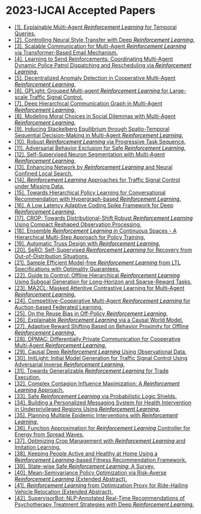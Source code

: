 # 2023-IJCAI Accepted Papers

 - [[1]. Explainable Multi-Agent <font color='black'>*Reinforcement Learning*</font> for Temporal Queries.](https://doi.org/10.24963/ijcai.2023/7)
 - [[2]. Controlling Neural Style Transfer with Deep <font color='black'>*Reinforcement Learning*</font>.](https://doi.org/10.24963/ijcai.2023/12)
 - [[3]. Scalable Communication for Multi-Agent <font color='black'>*Reinforcement Learning*</font> via Transformer-Based Email Mechanism.](https://doi.org/10.24963/ijcai.2023/15)
 - [[4]. Learning to Send Reinforcements: Coordinating Multi-Agent Dynamic Police Patrol Dispatching and Rescheduling via <font color='black'>*Reinforcement Learning*</font>.](https://doi.org/10.24963/ijcai.2023/18)
 - [[5]. Decentralized Anomaly Detection in Cooperative Multi-Agent <font color='black'>*Reinforcement Learning*</font>.](https://doi.org/10.24963/ijcai.2023/19)
 - [[6]. GPLight: Grouped Multi-agent <font color='black'>*Reinforcement Learning*</font> for Large-scale Traffic Signal Control.](https://doi.org/10.24963/ijcai.2023/23)
 - [[7]. Deep Hierarchical Communication Graph in Multi-Agent <font color='black'>*Reinforcement Learning*</font>.](https://doi.org/10.24963/ijcai.2023/24)
 - [[8]. Modeling Moral Choices in Social Dilemmas with Multi-Agent <font color='black'>*Reinforcement Learning*</font>.](https://doi.org/10.24963/ijcai.2023/36)
 - [[9]. Inducing Stackelberg Equilibrium through Spatio-Temporal Sequential Decision-Making in Multi-Agent <font color='black'>*Reinforcement Learning*</font>.](https://doi.org/10.24963/ijcai.2023/40)
 - [[10]. Robust <font color='black'>*Reinforcement Learning*</font> via Progressive Task Sequence.](https://doi.org/10.24963/ijcai.2023/51)
 - [[11]. Adversarial Behavior Exclusion for Safe <font color='black'>*Reinforcement Learning*</font>.](https://doi.org/10.24963/ijcai.2023/54)
 - [[12]. Self-Supervised Neuron Segmentation with Multi-Agent <font color='black'>*Reinforcement Learning*</font>.](https://doi.org/10.24963/ijcai.2023/68)
 - [[13]. Enhancing Network by <font color='black'>*Reinforcement Learning*</font> and Neural Confined Local Search.](https://doi.org/10.24963/ijcai.2023/236)
 - [[14]. <font color='black'>*Reinforcement Learning*</font> Approaches for Traffic Signal Control under Missing Data.](https://doi.org/10.24963/ijcai.2023/251)
 - [[15]. Towards Hierarchical Policy Learning for Conversational Recommendation with Hypergraph-based <font color='black'>*Reinforcement Learning*</font>.](https://doi.org/10.24963/ijcai.2023/273)
 - [[16]. A Low Latency Adaptive Coding Spike Framework for Deep <font color='black'>*Reinforcement Learning*</font>.](https://doi.org/10.24963/ijcai.2023/340)
 - [[17]. CROP: Towards Distributional-Shift Robust <font color='black'>*Reinforcement Learning*</font> Using Compact Reshaped Observation Processing.](https://doi.org/10.24963/ijcai.2023/380)
 - [[18]. Ensemble <font color='black'>*Reinforcement Learning*</font> in Continuous Spaces - A Hierarchical Multi-Step Approach for Policy Training.](https://doi.org/10.24963/ijcai.2023/391)
 - [[19]. Automatic Truss Design with <font color='black'>*Reinforcement Learning*</font>.](https://doi.org/10.24963/ijcai.2023/407)
 - [[20]. SeRO: Self-Supervised <font color='black'>*Reinforcement Learning*</font> for Recovery from Out-of-Distribution Situations.](https://doi.org/10.24963/ijcai.2023/432)
 - [[21]. Sample Efficient Model-free <font color='black'>*Reinforcement Learning*</font> from LTL Specifications with Optimality Guarantees.](https://doi.org/10.24963/ijcai.2023/465)
 - [[22]. Guide to Control: Offline Hierarchical <font color='black'>*Reinforcement Learning*</font> Using Subgoal Generation for Long-Horizon and Sparse-Reward Tasks.](https://doi.org/10.24963/ijcai.2023/469)
 - [[23]. MA2CL: Masked Attentive Contrastive Learning for Multi-Agent <font color='black'>*Reinforcement Learning*</font>.](https://doi.org/10.24963/ijcai.2023/470)
 - [[24]. Competitive-Cooperative Multi-Agent <font color='black'>*Reinforcement Learning*</font> for Auction-based Federated Learning.](https://doi.org/10.24963/ijcai.2023/474)
 - [[25]. On the Reuse Bias in Off-Policy <font color='black'>*Reinforcement Learning*</font>.](https://doi.org/10.24963/ijcai.2023/502)
 - [[26]. Explainable <font color='black'>*Reinforcement Learning*</font> via a Causal World Model.](https://doi.org/10.24963/ijcai.2023/505)
 - [[27]. Adaptive Reward Shifting Based on Behavior Proximity for Offline <font color='black'>*Reinforcement Learning*</font>.](https://doi.org/10.24963/ijcai.2023/514)
 - [[28]. DPMAC: Differentially Private Communication for Cooperative Multi-Agent <font color='black'>*Reinforcement Learning*</font>.](https://doi.org/10.24963/ijcai.2023/516)
 - [[29]. Causal Deep <font color='black'>*Reinforcement Learning*</font> Using Observational Data.](https://doi.org/10.24963/ijcai.2023/524)
 - [[30]. InitLight: Initial Model Generation for Traffic Signal Control Using Adversarial Inverse <font color='black'>*Reinforcement Learning*</font>.](https://doi.org/10.24963/ijcai.2023/550)
 - [[31]. Towards Generalizable <font color='black'>*Reinforcement Learning*</font> for Trade Execution.](https://doi.org/10.24963/ijcai.2023/553)
 - [[32]. Complex Contagion Influence Maximization: A <font color='black'>*Reinforcement Learning*</font> Approach.](https://doi.org/10.24963/ijcai.2023/614)
 - [[33]. Safe <font color='black'>*Reinforcement Learning*</font> via Probabilistic Logic Shields.](https://doi.org/10.24963/ijcai.2023/637)
 - [[34]. Building a Personalized Messaging System for Health Intervention in Underprivileged Regions Using <font color='black'>*Reinforcement Learning*</font>.](https://doi.org/10.24963/ijcai.2023/668)
 - [[35]. Planning Multiple Epidemic Interventions with <font color='black'>*Reinforcement Learning*</font>.](https://doi.org/10.24963/ijcai.2023/682)
 - [[36]. Function Approximation for <font color='black'>*Reinforcement Learning*</font> Controller for Energy from Spread Waves.](https://doi.org/10.24963/ijcai.2023/688)
 - [[37]. Optimizing Crop Management with <font color='black'>*Reinforcement Learning*</font> and Imitation Learning.](https://doi.org/10.24963/ijcai.2023/691)
 - [[38]. Keeping People Active and Healthy at Home Using a <font color='black'>*Reinforcement Learning*</font>-based Fitness Recommendation Framework.](https://doi.org/10.24963/ijcai.2023/692)
 - [[39]. State-wise Safe <font color='black'>*Reinforcement Learning*</font>: A Survey.](https://doi.org/10.24963/ijcai.2023/763)
 - [[40]. Mean-Semivariance Policy Optimization via Risk-Averse <font color='black'>*Reinforcement Learning*</font> (Extended Abstract).](https://doi.org/10.24963/ijcai.2023/784)
 - [[41]. <font color='black'>*Reinforcement Learning*</font> from Optimization Proxy for Ride-Hailing Vehicle Relocation (Extended Abstract).](https://doi.org/10.24963/ijcai.2023/796)
 - [[42]. SupervisorBot: NLP-Annotated Real-Time Recommendations of Psychotherapy Treatment Strategies with Deep <font color='black'>*Reinforcement Learning*</font>.](https://doi.org/10.24963/ijcai.2023/837)
